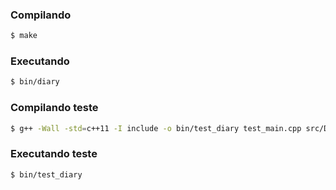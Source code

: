### Compilando
```bash
$ make
```

### Executando
```bash
$ bin/diary
```

### Compilando teste
```bash
$ g++ -Wall -std=c++11 -I include -o bin/test_diary test_main.cpp src/Diary.cpp src/Date.cpp src/Time.cpp
```

### Executando teste
```bash
$ bin/test_diary
```
